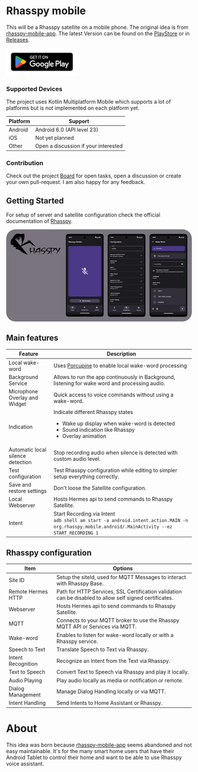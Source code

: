 # Rhasspy mobile

This will be a Rhasspy satellite on a mobile phone. The original idea is
from [rhasspy-mobile-app](https://github.com/razzo04/rhasspy-mobile-app). The latest Version can be
found on the [PlayStore](https://play.google.com/store/apps/details?id=org.rhasspy.mobile.android)
or in [Releases](https://github.com/Nailik/rhasspy_mobile/releases).

[<img src="documentation/images/google-play-badge.png" height="75">](https://play.google.com/store/apps/details?id=org.rhasspy.mobile.android)

### Supported Devices

The project uses Kotlin Multiplatform Mobile which supports a lot of platforms but is not
implemented on each platform yet.

| Platform | Support                              |
|----------|--------------------------------------|
| Android  | Android 6.0 (API level 23)           |
| iOS      | Not yet planned                      |
| Other    | Open a discussion if your interested |

### Contribution

Check out the project [Board](https://github.com/users/Nailik/projects/1) for open tasks, open a
discussion or create your own pull-request.
I am also happy for any feedback.

## Getting Started

For setup of server and satellite configuration check the official documentation
of [Rhasspy](https://rhasspy.readthedocs.io/en/latest/tutorials/#server-with-satellites).

<img src="documentation/images/header.png" height="250" style="border-radius:25px">

## Main features

| Feature                           | Description                                                                                                                                                        |
|-----------------------------------|--------------------------------------------------------------------------------------------------------------------------------------------------------------------|
| Local wake-word                   | Uses [Porcupine](https://picovoice.ai/platform/porcupine/) to enable local wake-word processing                                                                    |
| Background Service                | Allows to run the app continuously in Background, listening for wake word and processing audio.                                                                    |
| Microphone Overlay and Widget     | Quick access to voice commands without using a wake-word.                                                                                                          |
| Indication                        | Indicate different Rhasspy states<br/><ul><li>Wake up display when wake-word is detected</li><li>Sound indication like Rhasspy</li><li>Overlay animation</li></ul> |
| Automatic local silence detection | Stop recording audio when silence is detected with custom audio level.                                                                                             |
| Test configuration                | Test Rhasspy configuration while editing to simpler setup everything correctly.                                                                                    |
| Save and restore settings         | Don't loose the Satellite configuration.                                                                                                                           |
| Local Webserver                   | Hosts Hermes api to send commands to Rhasspy Satellite.                                                                                                            |
| Intent                            | Start Recording via Intent<br/>`adb shell am start -a android.intent.action.MAIN -n org.rhasspy.mobile.android/.MainActivity --ez START_RECORDING 1`               |

## Rhasspy configuration

| Item               | Options                                                                                                 |
|--------------------|---------------------------------------------------------------------------------------------------------|
| Site ID            | Setup the siteId, used for MQTT Messages to interact with Rhasspy Base.                                 |
| Remote Hermes HTTP | Path for HTTP Services, SSL Certification validation can be disabled to allow self signed certificates. |
| Webserver          | Hosts Hermes api to send commands to Rhasspy Satellite.                                                 |
| MQTT               | Connects to your MQTT broker to use the Rhasspy MQTT API or Services via MQTT.                          |
| Wake-word          | Enables to listen for wake-word locally or with a Rhasspy service.                                      |
| Speech to Text     | Translate Speech to Text via Rhasspy.                                                                   |
| Intent Recognition | Recognize an Intent from the Text via Rhasspy.                                                          |
| Text to Speech     | Convert Text to Speech via Rhasspy and play it locally.                                                 |
| Audio Playing      | Play audio locally as media or notification or remote.                                                  |
| Dialog Management  | Manage Dialog Handling locally or via MQTT.                                                             |
| Intent Handling    | Send Intents to Home Assistant or Rhasspy.                                                              |

# About

This idea was born because [rhasspy-mobile-app](https://github.com/razzo04/rhasspy-mobile-app) seems
abandoned and not easy maintainable. It's for the many smart home users that have their Android
Tablet
to control their home and want to be able to use Rhasspy voice assistant.
